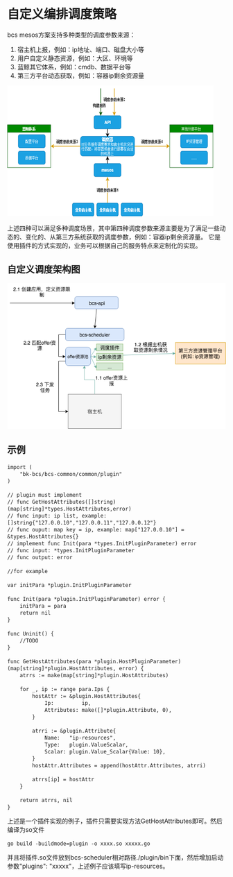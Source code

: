 # 自定义编排调度策略
bcs mesos方案支持多种类型的调度参数来源：
1. 宿主机上报，例如：ip地址、端口、磁盘大小等
2. 用户自定义静态资源，例如：大区、环境等
3. 蓝鲸其它体系，例如：cmdb、数据平台等
4. 第三方平台动态获取，例如：容器ip剩余资源量

![调度参数](./resource/mesos调度参数.png)

上述四种可以满足多种调度场景，其中第四种调度参数来源主要是为了满足一些动态的、变化的、从第三方系统获取的调度参数，例如：容器ip剩余资源量。
它是使用插件的方式实现的，业务可以根据自己的服务特点来定制化的实现。

## 自定义调度架构图
![架构图](./resource/mesos自定义调度策略.png)

## 示例
```
import (
	"bk-bcs/bcs-common/common/plugin"
)

// plugin must implement
// func GetHostAttributes([]string) (map[string]*types.HostAttributes,error)
// func input: ip list, example: []string{"127.0.0.10","127.0.0.11","127.0.0.12"}
// func ouput: map key = ip, example: map["127.0.0.10"] = &types.HostAttributes{}
// implement func Init(para *types.InitPluginParameter) error
// func input: *types.InitPluginParameter
// func output: error

//for example

var initPara *plugin.InitPluginParameter

func Init(para *plugin.InitPluginParameter) error {
	initPara = para
	return nil
}

func Uninit() {
	//TODO
}

func GetHostAttributes(para *plugin.HostPluginParameter) (map[string]*plugin.HostAttributes, error) {
	atrrs := make(map[string]*plugin.HostAttributes)

	for _, ip := range para.Ips {
		hostAttr := &plugin.HostAttributes{
			Ip:         ip,
			Attributes: make([]*plugin.Attribute, 0),
		}

		atrri := &plugin.Attribute{
			Name:   "ip-resources",
			Type:   plugin.ValueScalar,
			Scalar: plugin.Value_Scalar{Value: 10},
		}
		hostAttr.Attributes = append(hostAttr.Attributes, atrri)

		atrrs[ip] = hostAttr
	}

	return atrrs, nil
}
```
上述是一个插件实现的例子，插件只需要实现方法GetHostAttributes即可。然后编译为so文件
```
go build -buildmode=plugin -o xxxx.so xxxxx.go
```
并且将插件.so文件放到bcs-scheduler相对路径./plugin/bin下面，然后增加启动参数"plugins": "xxxxx"，上述例子应该填写ip-resources。

